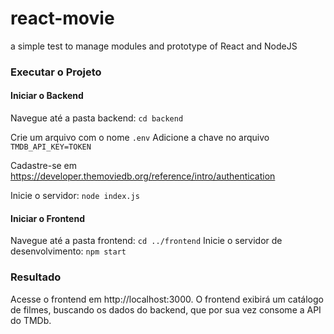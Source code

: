 # react-movie
a simple test to manage modules and prototype of React and NodeJS

### Executar o Projeto

#### Iniciar o Backend

Navegue até a pasta backend:
`cd backend`

Crie um arquivo com o nome `.env`
Adicione a chave no arquivo
`TMDB_API_KEY=TOKEN`

Cadastre-se em https://developer.themoviedb.org/reference/intro/authentication

Inicie o servidor:
`node index.js`
#### Iniciar o Frontend
Navegue até a pasta frontend:
`cd ../frontend`
Inicie o servidor de desenvolvimento:
`npm start`

### Resultado
Acesse o frontend em http://localhost:3000.
O frontend exibirá um catálogo de filmes, buscando os dados do backend, que por sua vez consome a API do TMDb.
